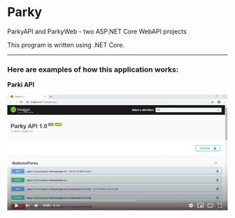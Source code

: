 # Parky
ParkyAPI and ParkyWeb - two ASP.NET Core WebAPI projects

This program is written using .NET Core.

<hr>

<p><h3>Here are examples of how this application works:</h3></p>

<p><strong>Parki API</strong></p>

[![Watch the video](ParkyAPI.png)](https://www.youtube.com/watch?v=Ycli8AjyoBI)
